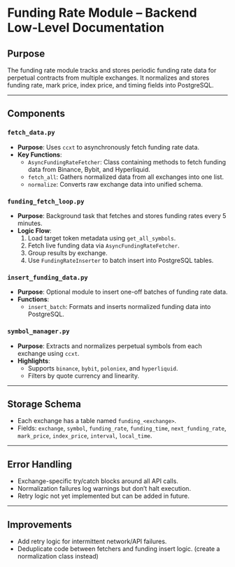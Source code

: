 # Funding Rate Module – Backend Low-Level Documentation

## Purpose

The funding rate module tracks and stores periodic funding rate data for perpetual contracts from multiple exchanges. It normalizes and stores funding rate, mark price, index price, and timing fields into PostgreSQL.

---

## Components

### `fetch_data.py`
- **Purpose**: Uses `ccxt` to asynchronously fetch funding rate data.
- **Key Functions**:
  - `AsyncFundingRateFetcher`: Class containing methods to fetch funding data from Binance, Bybit, and Hyperliquid.
  - `fetch_all`: Gathers normalized data from all exchanges into one list.
  - `normalize`: Converts raw exchange data into unified schema.

### `funding_fetch_loop.py`
- **Purpose**: Background task that fetches and stores funding rates every 5 minutes.
- **Logic Flow**:
  1. Load target token metadata using `get_all_symbols`.
  2. Fetch live funding data via `AsyncFundingRateFetcher`.
  3. Group results by exchange.
  4. Use `FundingRateInserter` to batch insert into PostgreSQL tables.

### `insert_funding_data.py`
- **Purpose**: Optional module to insert one-off batches of funding rate data.
- **Functions**:
  - `insert_batch`: Formats and inserts normalized funding data into PostgreSQL.

### `symbol_manager.py`
- **Purpose**: Extracts and normalizes perpetual symbols from each exchange using `ccxt`.
- **Highlights**:
  - Supports `binance`, `bybit`, `poloniex`, and `hyperliquid`.
  - Filters by quote currency and linearity.

---

## Storage Schema

- Each exchange has a table named `funding_<exchange>`.
- Fields: `exchange`, `symbol`, `funding_rate`, `funding_time`, `next_funding_rate`, `mark_price`, `index_price`, `interval`, `local_time`.

---

## Error Handling

- Exchange-specific try/catch blocks around all API calls.
- Normalization failures log warnings but don’t halt execution.
- Retry logic not yet implemented but can be added in future.

---

## Improvements
- Add retry logic for intermittent network/API failures.
- Deduplicate code between fetchers and funding insert logic. (create a normalization class instead)
